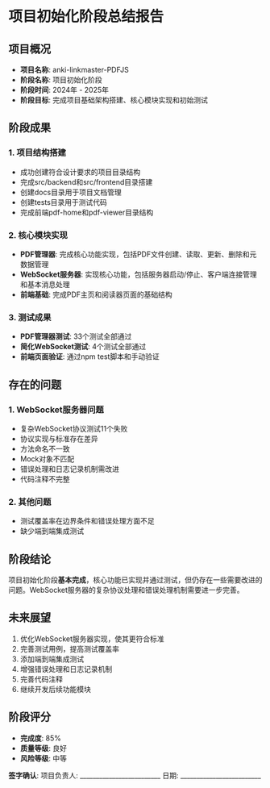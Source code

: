 # 项目初始化阶段总结报告

## 项目概况
- **项目名称**: anki-linkmaster-PDFJS
- **阶段名称**: 项目初始化阶段
- **阶段时间**: 2024年 - 2025年
- **阶段目标**: 完成项目基础架构搭建、核心模块实现和初始测试

## 阶段成果

### 1. 项目结构搭建
- 成功创建符合设计要求的项目目录结构
- 完成src/backend和src/frontend目录搭建
- 创建docs目录用于项目文档管理
- 创建tests目录用于测试代码
- 完成前端pdf-home和pdf-viewer目录结构

### 2. 核心模块实现
- **PDF管理器**: 完成核心功能实现，包括PDF文件创建、读取、更新、删除和元数据管理
- **WebSocket服务器**: 实现核心功能，包括服务器启动/停止、客户端连接管理和基本消息处理
- **前端基础**: 完成PDF主页和阅读器页面的基础结构

### 3. 测试成果
- **PDF管理器测试**: 33个测试全部通过
- **简化WebSocket测试**: 4个测试全部通过
- **前端页面验证**: 通过npm test脚本和手动验证

## 存在的问题

### 1. WebSocket服务器问题
- 复杂WebSocket协议测试11个失败
- 协议实现与标准存在差异
- 方法命名不一致
- Mock对象不匹配
- 错误处理和日志记录机制需改进
- 代码注释不完整

### 2. 其他问题
- 测试覆盖率在边界条件和错误处理方面不足
- 缺少端到端集成测试

## 阶段结论
项目初始化阶段**基本完成**，核心功能已实现并通过测试，但仍存在一些需要改进的问题。WebSocket服务器的复杂协议处理和错误处理机制需要进一步完善。

## 未来展望
1. 优化WebSocket服务器实现，使其更符合标准
2. 完善测试用例，提高测试覆盖率
3. 添加端到端集成测试
4. 增强错误处理和日志记录机制
5. 完善代码注释
6. 继续开发后续功能模块

## 阶段评分
- **完成度**: 85%
- **质量等级**: 良好
- **风险等级**: 中等

**签字确认**:
项目负责人: _________________________
日期: _________________________